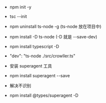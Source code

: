 - npm init -y
- tsc --init
- npm uninstall ts-node -g (ts-node 放在项目中)
- npm install -D ts-node (-D 就是 --save-dev)
- npm install typescript -D
- "dev": "ts-node ./src/crowller.ts"

- 安装 superagent 工具
- npm install superagent --save
- 解决不识别
- npm install @types/superagent -D
